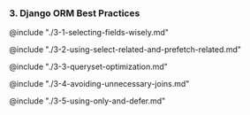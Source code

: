 ### 3. Django ORM Best Practices

@include "./3-1-selecting-fields-wisely.md"

@include "./3-2-using-select-related-and-prefetch-related.md"

@include "./3-3-queryset-optimization.md"

@include "./3-4-avoiding-unnecessary-joins.md"

@include "./3-5-using-only-and-defer.md"
